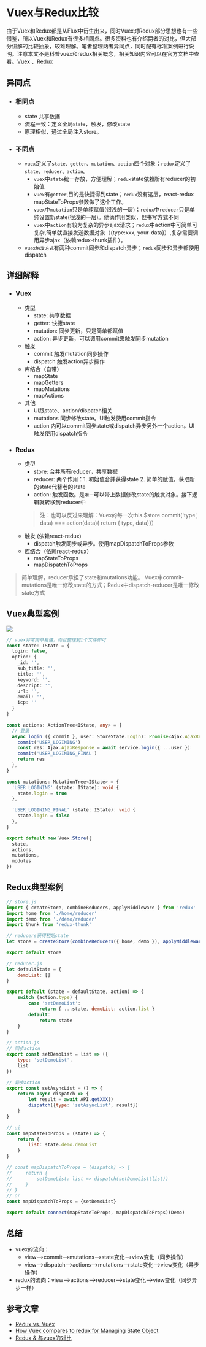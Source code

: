 # Vuex与Redux比较

由于Vuex和Redux都是从Flux中衍生出来，同时Vuex对Redux部分思想也有一些借鉴，所以Vuex和Redux有很多相同点。很多资料也有介绍两者的对比，但大部分讲解的比较抽象，较难理解。笔者整理两者异同点，同时配有标准案例进行说明。注意本文不是科普vuex和redux相关概念，相关知识内容可以在官方文档中查看。[Vuex](https://vuex.vuejs.org/zh/guide/) 、[Redux](https://redux.js.org/introduction/getting-started)

## 异同点

* ### 相同点
    * state 共享数据
    * 流程一致：定义全局state，触发，修改state
    * 原理相似，通过全局注入store。
* ### 不同点
    * `vuex`定义了`state、getter、mutation、action`四个对象；`redux`定义了`state、reducer、action`。
      * `vuex`中`state`统一存放，方便理解；`redux`state依赖所有reducer的初始值
      * `vuex`有`getter`,目的是快捷得到state；`redux`没有这层，react-redux mapStateToProps参数做了这个工作。
      * `vuex`中`mutation`只是单纯赋值(很浅的一层)；`redux`中`reducer`只是单纯设置新state(很浅的一层)。他俩作用类似，但书写方式不同
      * `vuex`中`action`有较为复杂的异步ajax请求；`redux`中action中可简单可复杂,简单就直接发送数据对象（{type:xxx, your-data}）,复杂需要调用异步ajax（依赖redux-thunk插件）。
    * `vuex触发方式`有两种commit同步和dispatch异步；`redux`同步和异步都使用dispatch

## 详细解释
* ### Vuex
    * 类型
        * state: 共享数据
        * getter: 快捷state
        * mutation: 同步更新，只是简单都赋值
        * action: 异步更新，可以调用commit来触发同步mutation
    * 触发
        * commit 触发mutation同步操作
        * dispatch 触发action异步操作
    * 库结合（自带）
        * mapState
        * mapGetters
        * mapMutations
        * mapActions
    * 其他
        * UI跟state、action/dispatch相关
        * mutations 同步修改state。UI触发使用commit指令
        * action 内可以commit同步state或dispatch异步另外一个action。UI触发使用dispatch指令
* ### Redux
    * 类型
        * store: 合并所有reducer，共享数据
        * reducer: 两个作用：1. 初始值合并获得state 2. 简单的赋值，获取新的state代替老的state
        * action: 触发函数。是`唯一`可以带上数据修改state的触发对象。接下逻辑就转移到reducer中
        > 注：也可以反过来理解：Vuex的每一次this.$store.commit('type', data) === action(data){ return { type, data}}）
    * 触发 (依赖react-redux)
        * dispatch触发同步或异步。使用mapDispatchToProps参数
    * 库结合（依赖react-redux）
        * mapStateToProps
        * mapDispatchToProps
>  简单理解，reducer承担了state和mutations功能。
> Vuex中commit-mutations是唯一修改state的方式；Redux中dispatch-reducer是唯一修改state方式

## Vuex典型案例
![](https://vuex.vuejs.org/vuex.png)
``` ts
// vuex非常简单易懂，而且整理到1个文件即可
const state: IState = {
  login: false,
  option: {
    _id: '',
    sub_title: '',
    title: '',
    keyword: '',
    descript: '',
    url: '',
    email: '',
    icp: ''
  }
}

const actions: ActionTree<IState, any> = {
  // 登录
  async login ({ commit }, user: StoreState.Login): Promise<Ajax.AjaxResponse> {
    commit('USER_LOGINING')
    const res: Ajax.AjaxResponse = await service.login({ ...user })
    commit('USER_LOGINING_FINAL')
    return res
  },
}

const mutations: MutationTree<IState> = {
  'USER_LOGINING' (state: IState): void {
    state.login = true
  },

  'USER_LOGINING_FINAL' (state: IState): void {
    state.login = false
  },
}

export default new Vuex.Store({
  state,
  actions,
  mutations,
  modules
})
```

## Redux典型案例

``` js
// store.js
import { createStore, combineReducers, applyMiddleware } from 'redux'
import home from './home/reducer'
import demo from './demo/reducer'
import thunk from 'redux-thunk'

// reducers获得初始state
let store = createStore(combineReducers({ home, demo }), applyMiddleware(thunk))

export default store
```

``` js
// reducer.js
let defaultState = {
    demoList: []
}

export default (state = defaultState, action) => {
    switch (action.type) {
        case 'setDemoList':
            return { ...state, demoList: action.list }
        default:
            return state
    }
}
```

``` js
// action.js
// 同步action
export const setDemoList = list => ({
    type: 'setDemoList',
    list
})

// 异步action
export const setAsyncList = () => {
    return async dispatch => {
        let result = await API.getXXX()
        dispatch({type: 'setAsyncList', result})
    }
}
```

``` js
// ui
const mapStateToProps = (state) => {
    return {
        list: state.demo.demoList
    }
}

// const mapDispatchToProps = (dispatch) => {
//     return {
//         setDemoList: list => dispatch(setDemoList(list))
//     }
// }
// or
const mapDispatchToProps = {setDemoList}

export default connect(mapStateToProps, mapDispatchToProps)(Demo)
```

## 总结

* vuex的流向：
  * view——>commit——>mutations——>state变化——>view变化（同步操作）
  * view——>dispatch——>actions——>mutations——>state变化——>view变化（异步操作）
* redux的流向：view——>actions——>reducer——>state变化——>view变化（同步异步一样）

## 参考文章
* [Redux vs. Vuex](https://medium.com/@Musclenun/redux-vs-vuex-9b682529c36)
* [How Vuex compares to redux for Managing State Object](https://medium.com/@tkssharma/how-vuex-compares-to-redux-for-managing-state-object-c4b123fd9874)
* [Redux & 与vuex的对比](https://my.oschina.net/LinearLawX/blog/1617476)